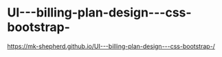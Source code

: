 # UI---billing-plan-design---css-bootstrap-
https://mk-shepherd.github.io/UI---billing-plan-design---css-bootstrap-/
